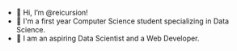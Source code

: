 - 👋 Hi, I’m @reicursion!
- 👀 I'm a first year Computer Science student specializing in Data Science.
- 🌱 I am an aspiring Data Scientist and a Web Developer.

<!---
ckaiiri/ckaiiri is a ✨ special ✨ repository because its `README.md` (this file) appears on your GitHub profile.
You can click the Preview link to take a look at your changes.
--->
